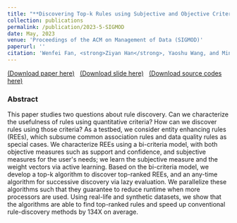 ```yaml
---
title: "**Discovering Top-k Rules using Subjective and Objective Criteria"
collection: publications
permalink: /publication/2023-5-SIGMOD
date: May, 2023
venue: 'Proceedings of the ACM on Management of Data (SIGMOD)'
paperurl: ''
citation: 'Wenfei Fan, <strong>Ziyan Han</strong>, Yaoshu Wang, and Min Xie, 2023. Discovering Top-k Rules using Subjective and Objective Criteria. Proceedings of the ACM on Management of Data (SIGMOD), 1(1), pp.1-29.'
---
```

[(Download paper here)](https://philo-vanguard.github.io/files/papers/Rule-Discovery-Top-k-SIGMOD23.pdf)&nbsp;&nbsp;
[(Download slide here)](https://philo-vanguard.github.io/files/slides/Rule-Discovery-Top-k-SIGMOD23.pptx)&nbsp;&nbsp;
[(Download source codes here)](https://github.com/philo-vanguard/PTopk-Miner)


### Abstract

This paper studies two questions about rule discovery. Can we characterize the usefulness of rules using quantitative criteria? How can we discover rules using those criteria? As a testbed, we consider entity enhancing rules (REEs), which subsume common association rules and data quality rules as special cases. We characterize REEs using a bi-criteria model, with both objective measures such as support and confidence, and subjective measures for the user's needs; we learn the subjective measure and the weight vectors via active learning. Based on the bi-criteria model, we develop a top-k algorithm to discover top-ranked REEs, and an any-time algorithm for successive discovery via lazy evaluation. We parallelize these algorithms such that they guarantee to reduce runtime when more processors are used. Using real-life and synthetic datasets, we show that the algorithms are able to find top-ranked rules and speed up conventional rule-discovery methods by 134X on average.
